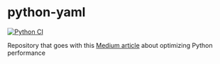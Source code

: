# python-yaml
[![Python CI](https://github.com/PatrickKalkman/python-perf/actions/workflows/main.yaml/badge.svg)](https://github.com/PatrickKalkman/python-perf/actions/workflows/main.yaml)

Repository that goes with this [Medium article](https://medium.com/better-programming/turbocharge-your-python-code-b1d5462e40b1) about optimizing Python performance
